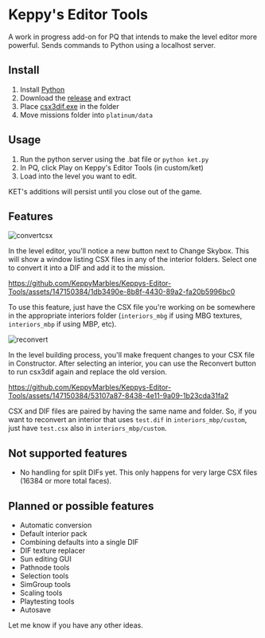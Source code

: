 # Keppy's Editor Tools
A work in progress add-on for PQ that intends to make the level editor more powerful.
Sends commands to Python using a localhost server.

## Install
1. Install [Python](https://www.python.org/downloads/)
2. Download the [release](https://github.com/KeppyMarbles/Keppys-Editor-Tools/releases/tag/v0.1) and extract
3. Place [csx3dif.exe](https://github.com/RandomityGuy/csx3dif/releases) in the folder
4. Move missions folder into `platinum/data`

## Usage

1. Run the python server using the .bat file or `python ket.py`
2. In PQ, click Play on Keppy's Editor Tools (in custom/ket)
3. Load into the level you want to edit.

KET's additions will persist until you close out of the game.

## Features
![convertcsx](https://github.com/KeppyMarbles/Keppys-Editor-Tools/assets/147150384/5b6f1b47-d5e2-4c49-b8c5-b8e9cf40ccc0)

In the level editor, you'll notice a new button next to Change Skybox. This will show a window listing CSX files in any of the interior folders. Select one to convert it into a DIF and add it to the mission.

https://github.com/KeppyMarbles/Keppys-Editor-Tools/assets/147150384/1db3490e-8b8f-4430-89a2-fa20b5996bc0

To use this feature, just have the CSX file you're working on be somewhere in the appropriate interiors folder (`interiors_mbg` if using MBG textures, `interiors_mbp` if using MBP, etc). 

![reconvert](https://github.com/KeppyMarbles/Keppys-Editor-Tools/assets/147150384/8c4a26b5-1e82-41fb-a0f2-66839054d05f)

In the level building process, you'll make frequent changes to your CSX file in Constructor. After selecting an interior, you can use the Reconvert button to run csx3dif again and replace the old version.

https://github.com/KeppyMarbles/Keppys-Editor-Tools/assets/147150384/53107a87-8438-4e11-9a09-1b23cda31fa2

CSX and DIF files are paired by having the same name and folder. So, if you want to reconvert an interior that uses `test.dif` in `interiors_mbp/custom`, just have `test.csx` also in `interiors_mbp/custom`.

## Not supported features

+ No handling for split DIFs yet. This only happens for very large CSX files (16384 or more total faces).

## Planned or possible features

+ Automatic conversion
+ Default interior pack
+ Combining defaults into a single DIF
+ DIF texture replacer
+ Sun editing GUI
+ Pathnode tools
+ Selection tools
+ SimGroup tools
+ Scaling tools
+ Playtesting tools
+ Autosave

Let me know if you have any other ideas.
